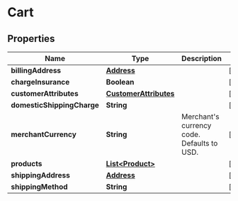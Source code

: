 
# Cart

## Properties
Name | Type | Description | Notes
------------ | ------------- | ------------- | -------------
**billingAddress** | [**Address**](Address.md) |  |  [optional]
**chargeInsurance** | **Boolean** |  |  [optional]
**customerAttributes** | [**CustomerAttributes**](CustomerAttributes.md) |  |  [optional]
**domesticShippingCharge** | **String** |  |  [optional]
**merchantCurrency** | **String** | Merchant&#39;s currency code. Defaults to USD. |  [optional]
**products** | [**List&lt;Product&gt;**](Product.md) |  |  [optional]
**shippingAddress** | [**Address**](Address.md) |  |  [optional]
**shippingMethod** | **String** |  |  [optional]



